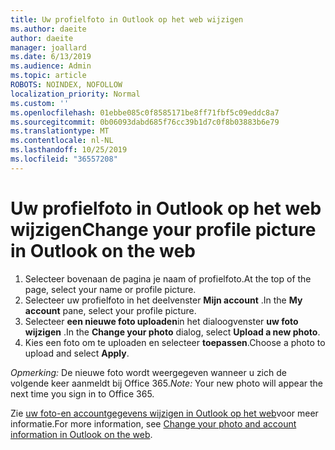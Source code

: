 ```yaml
---
title: Uw profielfoto in Outlook op het web wijzigen
ms.author: daeite
author: daeite
manager: joallard
ms.date: 6/13/2019
ms.audience: Admin
ms.topic: article
ROBOTS: NOINDEX, NOFOLLOW
localization_priority: Normal
ms.custom: ''
ms.openlocfilehash: 01ebbe085c0f8585171be8ff71fbf5c09eddc8a7
ms.sourcegitcommit: 0b06093dabd685f76cc39b1d7c0f8b03883b6e79
ms.translationtype: MT
ms.contentlocale: nl-NL
ms.lasthandoff: 10/25/2019
ms.locfileid: "36557208"
---
```

# <a name="change-your-profile-picture-in-outlook-on-the-web"></a><span data-ttu-id="fe443-102">Uw profielfoto in Outlook op het web wijzigen</span><span class="sxs-lookup"><span data-stu-id="fe443-102">Change your profile picture in Outlook on the web</span></span>

1. <span data-ttu-id="fe443-103">Selecteer bovenaan de pagina je naam of profielfoto.</span><span class="sxs-lookup"><span data-stu-id="fe443-103">At the top of the page, select your name or profile picture.</span></span>
1. <span data-ttu-id="fe443-104">Selecteer uw profielfoto in het deelvenster **Mijn account** .</span><span class="sxs-lookup"><span data-stu-id="fe443-104">In the **My account** pane, select your profile picture.</span></span>
1. <span data-ttu-id="fe443-105">Selecteer **een nieuwe foto uploaden**in het dialoogvenster **uw foto wijzigen** .</span><span class="sxs-lookup"><span data-stu-id="fe443-105">In the **Change your photo** dialog, select **Upload a new photo**.</span></span>
1. <span data-ttu-id="fe443-106">Kies een foto om te uploaden en selecteer **toepassen**.</span><span class="sxs-lookup"><span data-stu-id="fe443-106">Choose a photo to upload and select **Apply**.</span></span>

<span data-ttu-id="fe443-107">*Opmerking:* De nieuwe foto wordt weergegeven wanneer u zich de volgende keer aanmeldt bij Office 365.</span><span class="sxs-lookup"><span data-stu-id="fe443-107">*Note:* Your new photo will appear the next time you sign in to Office 365.</span></span>

<span data-ttu-id="fe443-108">Zie [uw foto-en accountgegevens wijzigen in Outlook op het web](https://support.office.com/article/b2dbb289-851d-4bed-93c3-3e136f5659ec)voor meer informatie.</span><span class="sxs-lookup"><span data-stu-id="fe443-108">For more information, see [Change your photo and account information in Outlook on the web](https://support.office.com/article/b2dbb289-851d-4bed-93c3-3e136f5659ec).</span></span>